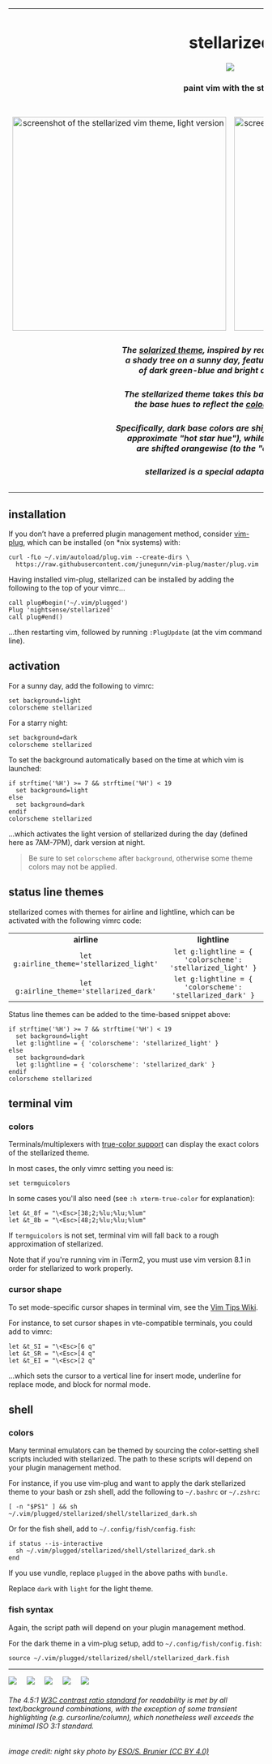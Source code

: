 <table><tbody align="center">

<tr><td colspan='2'><h1>stellarized</h1>
<img src="https://github.com/nightsense/stellarized/raw/master/images/header.jpg" />
<h4>paint vim with the stars</h4>
</td></tr>

<tr></tr>

<tr>
<td>
<br>
<img alt="screenshot of the stellarized vim theme, light version" src="https://github.com/nightsense/stellarized/raw/master/images/screenshot-light.png" width="422" />
<br>
</td>
<td>
<br>
<img alt="screenshot of the stellarized vim theme, dark version" src="https://github.com/nightsense/stellarized/raw/master/images/screenshot-dark.png" width="422" />
<br>
</td>
</tr>

<tr></tr>

<tr><td colspan='2'>

<h5>The <a href='http://ethanschoonover.com/solarized'>solarized theme</a>, inspired by reading a book under<br>a shady tree on a sunny day, features a base palette<br>of dark green-blue and bright orange-yellow.</h5>

<h5>The stellarized theme takes this basic idea and shifts<br>the base hues to reflect the <a href='http://www.vendian.org/mncharity/dir3/starcolor/details.html'>colours of the stars</a>.</h5>

<h5>Specifically, dark base colors are shifted bluewise (to the<br>approximate "hot star hue"), while light base colors<br>are shifted orangewise (to the "cold star hue").</h5>

<h5>stellarized is a special adaptation of <a href='https://github.com/nightsense/snow'>snow</a>.</h5>

</td></tr>

</tbody></table>


## installation

If you don’t have a preferred plugin management method, consider [vim-plug](https://github.com/junegunn/vim-plug), which can be installed (on \*nix systems) with:

```
curl -fLo ~/.vim/autoload/plug.vim --create-dirs \
  https://raw.githubusercontent.com/junegunn/vim-plug/master/plug.vim
```

Having installed vim-plug, stellarized can be installed by adding the following to the top of your vimrc...

```
call plug#begin('~/.vim/plugged')
Plug 'nightsense/stellarized'
call plug#end()
```

...then restarting vim, followed by running `:PlugUpdate` (at the vim command line).

## activation

For a sunny day, add the following to vimrc:

```
set background=light
colorscheme stellarized
```

For a starry night:

```
set background=dark
colorscheme stellarized
```

To set the background automatically based on the time at which vim is launched:

```
if strftime('%H') >= 7 && strftime('%H') < 19
  set background=light
else
  set background=dark
endif
colorscheme stellarized
```

...which activates the light version of stellarized during the day (defined here as 7AM-7PM), dark version at night.

> Be sure to set `colorscheme` after `background`, otherwise some theme colors may not be applied.

## status line themes

stellarized comes with themes for airline and lightline, which can be activated with the following vimrc code:

<table><tbody align='center'>
<tr>
<td><strong>airline</strong></td>
<td><strong>lightline</strong></td>
</tr>
<tr>
<td><code>let g:airline_theme='stellarized_light'</code></td>
<td><code>let g:lightline = { 'colorscheme': 'stellarized_light' }</code></td>
</tr>
<tr>
<td><code>let g:airline_theme='stellarized_dark'</code></td>
<td><code>let g:lightline = { 'colorscheme': 'stellarized_dark' }</code></td>
</tr>
</tbody></table>

Status line themes can be added to the time-based snippet above:

```
if strftime('%H') >= 7 && strftime('%H') < 19
  set background=light
  let g:lightline = { 'colorscheme': 'stellarized_light' }
else
  set background=dark
  let g:lightline = { 'colorscheme': 'stellarized_dark' }
endif
colorscheme stellarized
```

## terminal vim

### colors

Terminals/multiplexers with [true-color support](https://gist.github.com/XVilka/8346728#now-supporting-truecolour) can display the exact colors of the stellarized theme.

In most cases, the only vimrc setting you need is:

```
set termguicolors
```

In some cases you'll also need (see `:h xterm-true-color` for explanation):

```
let &t_8f = "\<Esc>[38;2;%lu;%lu;%lum"
let &t_8b = "\<Esc>[48;2;%lu;%lu;%lum"
```

If `termguicolors` is not set, terminal vim will fall back to a rough approximation of stellarized.

Note that if you're running vim in iTerm2, you must use vim version 8.1 in order for stellarized to work properly.

### cursor shape

To set mode-specific cursor shapes in terminal vim, see the [Vim Tips Wiki](http://vim.wikia.com/wiki/Change_cursor_shape_in_different_modes).

For instance, to set cursor shapes in vte-compatible terminals, you could add to vimrc:

```
let &t_SI = "\<Esc>[6 q"
let &t_SR = "\<Esc>[4 q"
let &t_EI = "\<Esc>[2 q"
```

...which sets the cursor to a vertical line for insert mode, underline for replace mode, and block for normal mode.

## shell

### colors

Many terminal emulators can be themed by sourcing the color-setting shell scripts included with stellarized. The path to these scripts will depend on your plugin management method.

For instance, if you use vim-plug and want to apply the dark stellarized theme to your bash or zsh shell, add the following to `~/.bashrc` or `~/.zshrc`:

```
[ -n "$PS1" ] && sh ~/.vim/plugged/stellarized/shell/stellarized_dark.sh
```

Or for the fish shell, add to `~/.config/fish/config.fish`:

```
if status --is-interactive
  sh ~/.vim/plugged/stellarized/shell/stellarized_dark.sh
end
```

If you use vundle, replace `plugged` in the above paths with `bundle`.

Replace `dark` with `light` for the light theme.

### fish syntax

Again, the script path will depend on your plugin management method.

For the dark theme in a vim-plug setup, add to `~/.config/fish/config.fish`:

```
source ~/.vim/plugged/stellarized/shell/stellarized_dark.fish
```

---

<a href='https://opensource.org/licenses/MIT'><img src='https://img.shields.io/badge/license-MIT-a31f34.svg?style=flat-square' /></a>
&nbsp;&nbsp;&nbsp;
<a href='https://www.python.org/'><img src='https://img.shields.io/badge/made%20with-Python-306998.svg?style=flat-square' /></a>
&nbsp;&nbsp;&nbsp;
<a href='https://fishshell.com/'><img src='https://img.shields.io/badge/made%20with-fish-d2232a.svg?style=flat-square' /></a>
&nbsp;&nbsp;&nbsp;
<a href='https://github.com/lifepillar/vim-colortemplate'><img src='https://img.shields.io/badge/made%20with-Colortemplate-007f00.svg?style=flat-square' /></a>
&nbsp;&nbsp;&nbsp;
<a href='https://www.w3.org/TR/UNDERSTANDING-WCAG20/visual-audio-contrast-contrast.html'><img src='https://img.shields.io/badge/meets%20standard-4.5%3A1%20readability%20contrast-005a9c.svg?style=flat-square' /></a>

<h6>The 4.5:1 <a href='https://www.w3.org/TR/UNDERSTANDING-WCAG20/visual-audio-contrast-contrast.html#visual-audio-contrast-contrast-73-head'>W3C contrast ratio standard</a> for readability is met by all text/background combinations, with the exception of some transient highlighting (e.g. cursorline/column), which nonetheless well exceeds the minimal ISO 3:1 standard.</h6>

<h6>image credit: night sky photo by <a href='https://commons.wikimedia.org/wiki/File:ESO_-_Milky_Way.jpg'>ESO/S. Brunier (CC BY 4.0)</a></h6>

